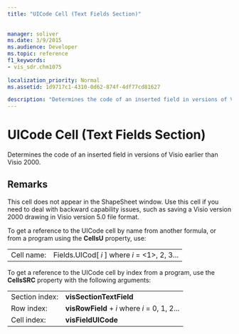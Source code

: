```yaml
---
title: "UICode Cell (Text Fields Section)"
 
 
manager: soliver
ms.date: 3/9/2015
ms.audience: Developer
ms.topic: reference
f1_keywords:
- vis_sdr.chm1075
 
localization_priority: Normal
ms.assetid: 1d9717c1-4310-0d62-874f-4df77cd81627

description: "Determines the code of an inserted field in versions of Visio earlier than Visio 2000."
---
```


# UICode Cell (Text Fields Section)

Determines the code of an inserted field in versions of Visio earlier than Visio 2000.
  
## Remarks

This cell does not appear in the ShapeSheet window. Use this cell if you need to deal with backward capability issues, such as saving a Visio version 2000 drawing in Visio version 5.0 file format.
  
To get a reference to the UICode cell by name from another formula, or from a program using the **CellsU** property, use: 
  
|||
|:-----|:-----|
| Cell name:  <br/> | Fields.UICod[  *i*  ]            where  *i*  = <1>, 2, 3...  <br/> |
   
To get a reference to the UICode cell by index from a program, use the **CellsSRC** property with the following arguments: 
  
|||
|:-----|:-----|
| Section index:  <br/> |**visSectionTextField** <br/> |
| Row index:  <br/> |**visRowField** +  *i*            where  *i*  = 0, 1, 2...  <br/> |
| Cell index:  <br/> |**visFieldUICode** <br/> |
   

